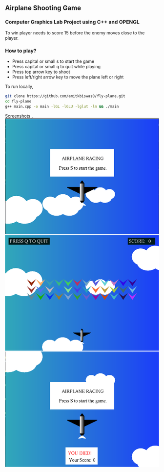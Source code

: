 ## Airplane Shooting Game

### Computer Graphics Lab Project using C++ and OPENGL

To win player needs to score 15 before the enemy moves close to the player.

### How to play?

- Press capital or small s to start the game
- Press capital or small q to quit while playing
- Press top arrow key to shoot
- Press left/right arrow key to move the plane left or right

To run locally,

```bash
git clone https://github.com/amitkbiswas0/fly-plane.git
cd fly-plane
g++ main.cpp -o main -lGL -lGLU -lglut -lm && ./main
```

Screenshots ,
![fly-plane](screenshots/fly-plane-1.png)
![fly-plane](screenshots/fly-plane-2.png)
![fly-plane](screenshots/fly-plane-3.png)
